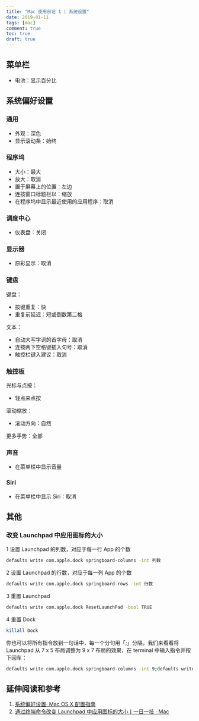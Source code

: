 ```yaml
---
title: "Mac 使用日记 1 | 系统设置"
date: 2019-01-11
tags: [mac]
comment: true
toc: true
draft: true
---
```


## 菜单栏

- 电池：显示百分比

## 系统偏好设置

### 通用

- 外观：深色
- 显示滚动条：始终

### 程序坞

- 大小：最大
- 放大：取消
- 置于屏幕上的位置：左边
- 连按窗口标题栏以：缩放
- 在程序坞中显示最近使用的应用程序：取消

### 调度中心

- 仪表盘：关闭

### 显示器

- 原彩显示：取消

### 键盘

键盘：

- 按键重复：快
- 重复前延迟：短或倒数第二格

文本：

- 自动大写字词的首字母：取消
- 连按两下空格键插入句号：取消
- 触控栏键入建议：取消

### 触控板

光标与点按：

- 轻点来点按

滚动缩放：

- 滚动方向：自然

更多手势：全部

### 声音

- 在菜单栏中显示音量

### Siri

- 在菜单栏中显示 Siri：取消

## 其他

### 改变 Launchpad 中应用图标的大小

1 设置 Launchpad 的列数，对应于每一行 App 的个数

```bash
defaults write com.apple.dock springboard-columns -int 列数
```

2 设置 Launchpad 的行数，对应于每一列 App 的个数

```bash
defaults write com.apple.dock springboard-rows -int 行数
```

3 重置 Launchpad

```bash
defaults write com.apple.dock ResetLaunchPad -bool TRUE
```

4 重置 Dock

```bash
killall Dock
```

你也可以将所有指令放到一句话中，每一个分句用「;」分隔，我们来看看将 Launchpad 从 7 x 5 布局调整为 9 x 7 布局的效果，在 terminal 中输入指令并按下回车：

```bash
defaults write com.apple.dock springboard-columns -int 9;defaults write com.apple.dock springboard-rows -int 7;defaults write com.apple.dock ResetLaunchPad -bool TRUE;killall Dock
```

## 延伸阅读和参考

1. [系统偏好设置· Mac OS X 配置指南](https://wild-flame.github.io/guides/docs/mac-os-x-setup-guide/preference_and_settings/readme)
1. [通过终端命令改变 Launchpad 中应用图标的大小丨一日一技 · Mac](https://sspai.com/post/33299)